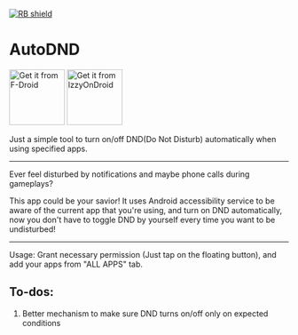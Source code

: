 [<img src="https://shields.rbtlog.dev/simple/moe.dic1911.autodnd" alt="RB shield">](https://shields.rbtlog.dev/moe.dic1911.autodnd)

# AutoDND

[<img src="https://f-droid.org/badge/get-it-on-en.png" alt="Get it from F-Droid"
      height="100">](https://f-droid.org/packages/moe.dic1911.autodnd)
[<img src="https://gitlab.com/IzzyOnDroid/repo/-/raw/master/assets/IzzyOnDroid.png" alt="Get it from IzzyOnDroid"
      height="100"><br/>](https://apt.izzysoft.de/packages/moe.dic1911.autodnd)

Just a simple tool to turn on/off DND(Do Not Disturb) automatically when using specified apps.


---

Ever feel disturbed by notifications and maybe phone calls during gameplays?

This app could be your savior! It uses Android accessibility service to be aware of the current app that you're using, and turn on DND automatically, now you don't have to toggle DND by yourself every time you want to be undisturbed!

---

Usage: Grant necessary permission (Just tap on the floating button), and add your apps from "ALL APPS" tab.


## To-dos:

1. Better mechanism to make sure DND turns on/off only on expected conditions

